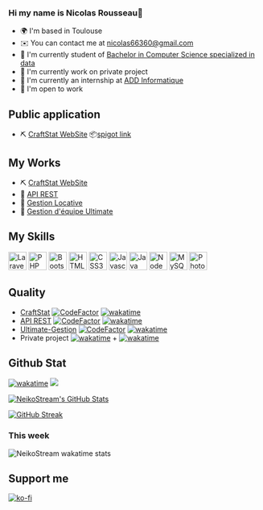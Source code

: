 ### Hi my name is Nicolas Rousseau👋
* 🌍  I'm based in Toulouse
* ✉️  You can contact me at [nicolas66360@gmail.com](mailto:nicolas66360@gmail.com)
* 🚀  I'm currently student of [Bachelor in Computer Science specialized in data](https://www.univ-tlse3.fr/but-specialite-informatique)
* 🌱  I'm currently work on private project
* 💼  I'm currently an internship at [ADD Informatique](https://add.fr)
* 🔎  I'm open to work

## Public application

* ⛏ [CraftStat WebSite](https://github.com/NeikoStream/CraftStat) 📦[spigot link](https://www.spigotmc.org/resources/craftstatweb-for-playerstatsync.109446/)

## My Works

* ⛏ [CraftStat WebSite](https://github.com/NeikoStream/CraftStat)
* 🚀 [API REST](https://github.com/NeikoStream/API-REST)
* 🏡 [Gestion Locative](https://github.com/gaiailou/housing-rentals-application)
* 🥏 [Gestion d'équipe Ultimate](https://github.com/NeikoStream/Ultimate-Gestion)

## My Skills
<p align="left">

<a href="https://laravel.com/" target="_blank" rel="noreferrer"><img src="https://raw.githubusercontent.com/danielcranney/readme-generator/main/public/icons/skills/laravel-colored.svg" width="36" height="36" alt="Laravel" /></a>
  <a href="https://www.php.net/" target="_blank" rel="noreferrer"><img src="https://raw.githubusercontent.com/danielcranney/readme-generator/main/public/icons/skills/php-colored.svg" width="36" height="36" alt="PHP" /></a>
  <a href="https://getbootstrap.com/" target="_blank" rel="noreferrer"><img src="https://upload.wikimedia.org/wikipedia/commons/thumb/b/b2/Bootstrap_logo.svg/2560px-Bootstrap_logo.svg.png" width="36" height="36" alt="Bootstrap" /></a>
<a href="https://developer.mozilla.org/en-US/docs/Glossary/HTML5" target="_blank" rel="noreferrer"><img src="https://raw.githubusercontent.com/danielcranney/readme-generator/main/public/icons/skills/html5-colored.svg" width="36" height="36" alt="HTML5" /></a>
<a href="https://www.w3.org/TR/CSS/#css" target="_blank" rel="noreferrer"><img src="https://raw.githubusercontent.com/danielcranney/readme-generator/main/public/icons/skills/css3-colored.svg" width="36" height="36" alt="CSS3" /></a>
<a href="https://developer.mozilla.org/en-US/docs/Web/JavaScript" target="_blank" rel="noreferrer"><img src="https://raw.githubusercontent.com/danielcranney/readme-generator/main/public/icons/skills/javascript-colored.svg" width="36" height="36" alt="Javascript" /></a>
<a href="https://www.oracle.com/java/" target="_blank" rel="noreferrer"><img src="https://raw.githubusercontent.com/danielcranney/readme-generator/main/public/icons/skills/java-colored.svg" width="36" height="36" alt="Java" /></a>
<a href="https://nodejs.org/en/" target="_blank" rel="noreferrer"><img src="https://raw.githubusercontent.com/danielcranney/readme-generator/main/public/icons/skills/nodejs-colored.svg" width="36" height="36" alt="NodeJS" /></a>
<a href="https://www.mysql.com/" target="_blank" rel="noreferrer"><img src="https://raw.githubusercontent.com/danielcranney/readme-generator/main/public/icons/skills/mysql-colored.svg" width="36" height="36" alt="MySQL" /></a>
<a href="https://www.adobe.com/uk/products/photoshop.html" target="_blank" rel="noreferrer"><img src="https://raw.githubusercontent.com/danielcranney/readme-generator/main/public/icons/skills/photoshop-colored-dark.svg" width="36" height="36" alt="Photoshop" /></a>

</p>

## Quality
* [CraftStat](https://github.com/NeikoStream/CraftStat) [![CodeFactor](https://www.codefactor.io/repository/github/neikostream/craftstat/badge)](https://www.codefactor.io/repository/github/neikostream/craftstat) [![wakatime](https://wakatime.com/badge/user/bcc24886-57d5-4f81-95f4-bbf928ab15a5/project/d09eebec-05a2-4858-a24a-33b51d3ff703.svg)](https://wakatime.com/badge/user/bcc24886-57d5-4f81-95f4-bbf928ab15a5/project/d09eebec-05a2-4858-a24a-33b51d3ff703)
* [API REST](https://github.com/NeikoStream/API-REST) [![CodeFactor](https://www.codefactor.io/repository/github/neikostream/api-rest/badge)](https://www.codefactor.io/repository/github/neikostream/api-rest) [![wakatime](https://wakatime.com/badge/user/bcc24886-57d5-4f81-95f4-bbf928ab15a5/project/0cb74bdb-7d56-49ee-b4ad-f79aea6c86d0.svg)](https://wakatime.com/badge/user/bcc24886-57d5-4f81-95f4-bbf928ab15a5/project/0cb74bdb-7d56-49ee-b4ad-f79aea6c86d0)
* [Ultimate-Gestion](https://github.com/NeikoStream/API-REST) [![CodeFactor](https://www.codefactor.io/repository/github/neikostream/ultimate-gestion/badge)](https://www.codefactor.io/repository/github/neikostream/ultimate-gestion) [![wakatime](https://wakatime.com/badge/user/bcc24886-57d5-4f81-95f4-bbf928ab15a5/project/9f6d4e1f-8d5c-41de-aa13-05d528b23978.svg)](https://wakatime.com/badge/user/bcc24886-57d5-4f81-95f4-bbf928ab15a5/project/9f6d4e1f-8d5c-41de-aa13-05d528b23978)
* Private project [![wakatime](https://wakatime.com/badge/user/bcc24886-57d5-4f81-95f4-bbf928ab15a5/project/d64cd524-89ab-4d74-8398-198263b19d9a.svg)]([https://wakatime.com/badge/user/bcc24886-57d5-4f81-95f4-bbf928ab15a5/project/d64cd524-89ab-4d74-8398-198263b19d9a](https://github.com/NeikoStream/)) + [![wakatime](https://wakatime.com/badge/user/bcc24886-57d5-4f81-95f4-bbf928ab15a5/project/06bb7069-15b2-4f4f-aa34-76d04201e6d6.svg)](https://github.com/NeikoStream/)

## Github Stat
[![wakatime](https://wakatime.com/badge/user/bcc24886-57d5-4f81-95f4-bbf928ab15a5.svg)](https://wakatime.com/@bcc24886-57d5-4f81-95f4-bbf928ab15a5)
[![](https://visitcount.itsvg.in/api?id=NeikoStream&label=Vue&color=10&icon=3&pretty=false)](https://visitcount.itsvg.in)

<a href="https://github.com/NeikoStream">
  <img src="https://github-readme-stats.vercel.app/api?username=NeikoStream&theme=codeSTACKr&show_icons=true" alt="NeikoStream's GitHub Stats" />
</a>

[![GitHub Streak](https://streak-stats.demolab.com?user=NeikoStream&theme=dark&locale=fr&date_format=j%20M%5B%20Y%5D&mode=weekly)](https://git.io/streak-stats)


[](https://github-readme-stats.vercel.app/api/wakatime?username=neikostream&layuout=compact&theme=synthwave&v=2)
### This week
![NeikoStream wakatime stats](https://github-readme-stats.vercel.app/api/wakatime?username=neikostream&layuout=compact&theme=synthwave&v=2)

## Support me

[![ko-fi](https://ko-fi.com/img/githubbutton_sm.svg)](https://ko-fi.com/E1E822CBR)
